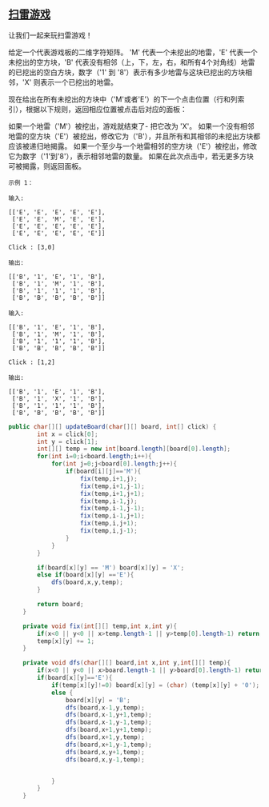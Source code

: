## [扫雷游戏](https://leetcode-cn.com/problems/minesweeper/)

让我们一起来玩扫雷游戏！

给定一个代表游戏板的二维字符矩阵。 'M' 代表一个未挖出的地雷，'E' 代表一个未挖出的空方块，'B' 代表没有相邻（上，下，左，右，和所有4个对角线）地雷的已挖出的空白方块，数字（'1' 到 '8'）表示有多少地雷与这块已挖出的方块相邻，'X' 则表示一个已挖出的地雷。

现在给出在所有未挖出的方块中（'M'或者'E'）的下一个点击位置（行和列索引），根据以下规则，返回相应位置被点击后对应的面板：

如果一个地雷（'M'）被挖出，游戏就结束了- 把它改为 'X'。
如果一个没有相邻地雷的空方块（'E'）被挖出，修改它为（'B'），并且所有和其相邻的未挖出方块都应该被递归地揭露。
如果一个至少与一个地雷相邻的空方块（'E'）被挖出，修改它为数字（'1'到'8'），表示相邻地雷的数量。
如果在此次点击中，若无更多方块可被揭露，则返回面板。

```
示例 1：

输入: 

[['E', 'E', 'E', 'E', 'E'],
 ['E', 'E', 'M', 'E', 'E'],
 ['E', 'E', 'E', 'E', 'E'],
 ['E', 'E', 'E', 'E', 'E']]

Click : [3,0]

输出: 

[['B', '1', 'E', '1', 'B'],
 ['B', '1', 'M', '1', 'B'],
 ['B', '1', '1', '1', 'B'],
 ['B', 'B', 'B', 'B', 'B']]

输入: 

[['B', '1', 'E', '1', 'B'],
 ['B', '1', 'M', '1', 'B'],
 ['B', '1', '1', '1', 'B'],
 ['B', 'B', 'B', 'B', 'B']]

Click : [1,2]

输出: 

[['B', '1', 'E', '1', 'B'],
 ['B', '1', 'X', '1', 'B'],
 ['B', '1', '1', '1', 'B'],
 ['B', 'B', 'B', 'B', 'B']]

```



```java
public char[][] updateBoard(char[][] board, int[] click) {
        int x = click[0];
        int y = click[1];
        int[][] temp = new int[board.length][board[0].length];
        for(int i=0;i<board.length;i++){
            for(int j=0;j<board[0].length;j++){
                if(board[i][j]=='M'){
                    fix(temp,i+1,j);
                    fix(temp,i+1,j-1);
                    fix(temp,i+1,j+1);
                    fix(temp,i-1,j);
                    fix(temp,i-1,j-1);
                    fix(temp,i-1,j+1);
                    fix(temp,i,j+1);
                    fix(temp,i,j-1);
                }
            }
        }

        if(board[x][y] == 'M') board[x][y] = 'X';
        else if(board[x][y] =='E'){
            dfs(board,x,y,temp);
        }

        return board;
    }

    private void fix(int[][] temp,int x,int y){
        if(x<0 || y<0 || x>temp.length-1 || y>temp[0].length-1) return;
        temp[x][y] += 1;
    }

    private void dfs(char[][] board,int x,int y,int[][] temp){
        if(x<0 || y<0 || x>board.length-1 || y>board[0].length-1) return;
        if(board[x][y]=='E'){
            if(temp[x][y]!=0) board[x][y] = (char) (temp[x][y] + '0');
            else {
                board[x][y] = 'B';
                dfs(board,x-1,y,temp);
                dfs(board,x-1,y+1,temp);
                dfs(board,x-1,y-1,temp);
                dfs(board,x+1,y+1,temp);
                dfs(board,x+1,y,temp);
                dfs(board,x+1,y-1,temp);
                dfs(board,x,y+1,temp);
                dfs(board,x,y-1,temp);


            }
        }
    }
```

